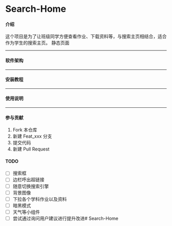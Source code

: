 # Search-Home

#### 介绍
这个项目是为了让班级同学方便查看作业、下载资料等，与搜索主页相结合，适合作为学生的搜索主页。
静态页面

---

#### 软件架构

---

#### 安装教程

---

#### 使用说明

---

#### 参与贡献

1.  Fork 本仓库
2.  新建 Feat_xxx 分支
3.  提交代码
4.  新建 Pull Request


#### TODO

- [ ] 搜索框
- [ ] 边栏呼出超链接
- [ ] 随意切换搜索引擎
- [ ] 背景图像
- [ ] 下拉各个学科作业以及资料
- [ ] 暗黑模式
- [ ] 天气等小组件
- [ ] 尝试通过询问用户建议进行提升改进# Search-Home
